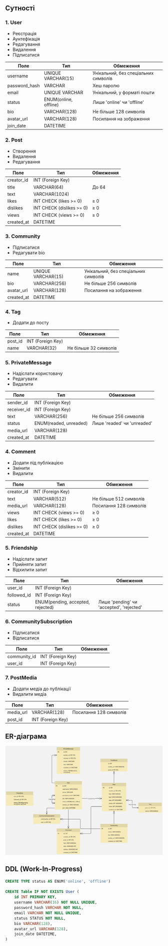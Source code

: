 ## Сутності

### 1. User
- Реєстрація
- Аунтефікація
- Редагування
- Видалення
- Підписатися


| Поле          | Тип                   | Обмеження                            |
|---------------|-----------------------|--------------------------------------|
| username      | UNIQUE VARCHAR(15)    | Унікальний, без спеціальних символів |
| password_hash | VARCHAR               | Хеш паролю                           |
| email         | UNIQUE VARCHAR        | Унікальний, у форматі пошти          |
| status        | ENUM(online, offline) | Лише 'online' чи 'offline'           |
| bio           | VARCHAR(128)          | Не більше 128 символів               |
| avatar_url    | VARCHAR(128)          | Посилання на зображення              |
| join_date     | DATETIME              |                                      |


### 2. Post
- Створення
- Видалення
- Редагування


| Поле          | Тип                         | Обмеження            |
|---------------|-----------------------------|----------------------|
| creator_id    | INT (Foreign Key)           |                      |
| title         | VARCHAR(64)                 | До 64                |
| text          | VARCHAR(1024)               |                      |
| likes         | INT CHECK (likes >= 0)      | ≥ 0                  |
| dislikes      | INT CHECK (dislikes >= 0)   | ≥ 0                  |
| views         | INT CHECK (views >= 0)      | ≥ 0                  |
| created_at    | DATETIME                    |                      |


### 3. Community
- Підписатися
- Редагувати bio

| Поле          | Тип                                | Обмеження                            |
|---------------|------------------------------------|--------------------------------------|
| name          | UNIQUE VARCHAR(15)                 | Унікальний, без спеціальних символів |
| bio           | VARCHAR(256)                       | Не більше 256 символів               |
| avatar_url    | VARCHAR(128)                       | Посилання на зображення              |
| created_at    | DATETIME                           |                                      |


### 4. Tag
- Додати до посту

| Поле          | Тип               | Обмеження             | 
|---------------|-------------------|-----------------------|
| post_id       | INT (Foreign Key) |                       |
| name          | VARCHAR(32)       | Не більше 32 символів |


### 5. PrivateMessage
- Надіслати користовачу
- Редагувати
- Видалити


| Поле          | Тип                    | Обмеження                    | 
|---------------|------------------------|------------------------------|
| sender_id     | INT (Foreign Key)      |                              |
| receiver_id   | INT (Foreign Key)      |                              |
| text          | VARCHAR(256)           | Не більше 256 символів       |
| status        | ENUM(readed, unreaded) | Лише 'readed' чи 'unreaded'  |
| media_url     | VARCHAR(128)           |                              |
| created_at    | DATETIME               |                              |


### 4. Comment
- Додати під публікацією
- Змінити
- Видалити

| Поле          | Тип                          | Обмеження              |
|---------------|------------------------------|------------------------|
| creator_id    | INT (Foreign Key)            |                        |
| text          | VARCHAR(512)                 | Не більше 512 символів |
| media_url     | VARCHAR(128)                 | Посилання 128 символів |
| views         | INT CHECK (views >= 0)       | ≥ 0                    |
| likes         | INT CHECK (likes >= 0)       | ≥ 0                    |
| dislikes      | INT CHECK (dislikes >= 0)    | ≥ 0                    |
| created_at    | DATETIME                     |                        |


### 5. Friendship
- Надіслати запит
- Прийняти запит 
- Відхилити запит

| Поле          | Тип                                | Обмеження                                | 
|---------------|------------------------------------|------------------------------------------|
| user_id       | INT (Foreign Key)                  |                                          |
| followed_id   | INT (Foreign Key)                  |                                          |
| status        | ENUM(pending, accepted, rejected)  | Лише 'pending' чи 'accepted', 'rejected' |


### 6. CommunitySubscription
- Підписатися
- Відписатися

| Поле          | Тип                                | Обмеження              |
|---------------|------------------------------------|------------------------|
| community_id  | INT (Foreign Key)                  |                        |
| user_id       | INT (Foreign Key)                  |                        |


### 7. PostMedia
- Додати медіа до публікації
- Видалити медіа

| Поле          | Тип                                | Обмеження              |
|---------------|------------------------------------|------------------------|
| media_url     | VARCHAR(128)                       | Посилання 128 символів |
| post_id       | INT (Foreign Key)                  |                        |



## ER-діаграма
<p align="center">
    <img src='diagrams/diagram.jpg'/>
</p>

## DDL (Work-In-Progress)

```sql
CREATE TYPE status AS ENUM('online', 'offline')

CREATE Table IF NOT EXISTS User (
    id INT PRIMARY KEY,
    username VARCHAR(16) NOT NULL UNIQUE,
    password_hash VARCHAR NOT NULL,
    email VARCHAR NOT NULL UNIQUE,
    status STATUS NOT NULL,
    bio VARCHAR(128),
    avatar_url VARCHAR(128),
    join_date DATETIME,
)
```
